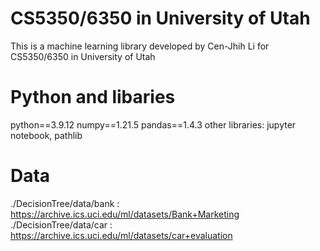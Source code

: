 # CS5350/6350 in University of Utah  
 This is a machine learning library developed by Cen-Jhih Li for CS5350/6350 in University of Utah  

# Python and libaries

python==3.9.12
numpy==1.21.5
pandas==1.4.3
other libraries: jupyter notebook, pathlib


# Data  

./DecisionTree/data/bank : https://archive.ics.uci.edu/ml/datasets/Bank+Marketing  
./DecisionTree/data/car : https://archive.ics.uci.edu/ml/datasets/car+evaluation  